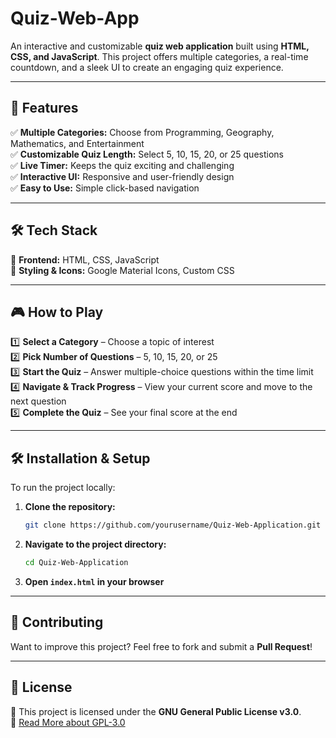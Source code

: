 # **Quiz-Web-App**  

An interactive and customizable **quiz web application** built using **HTML, CSS, and JavaScript**. This project offers multiple categories, a real-time countdown, and a sleek UI to create an engaging quiz experience.  

---

## 🚀 **Features**  
✅ **Multiple Categories:** Choose from Programming, Geography, Mathematics, and Entertainment  
✅ **Customizable Quiz Length:** Select 5, 10, 15, 20, or 25 questions  
✅ **Live Timer:** Keeps the quiz exciting and challenging  
✅ **Interactive UI:** Responsive and user-friendly design  
✅ **Easy to Use:** Simple click-based navigation  

---

## 🛠️ **Tech Stack**  
🔹 **Frontend:** HTML, CSS, JavaScript  
🔹 **Styling & Icons:** Google Material Icons, Custom CSS  

---

## 🎮 **How to Play**  
1️⃣ **Select a Category** – Choose a topic of interest  
2️⃣ **Pick Number of Questions** – 5, 10, 15, 20, or 25  
3️⃣ **Start the Quiz** – Answer multiple-choice questions within the time limit  
4️⃣ **Navigate & Track Progress** – View your current score and move to the next question  
5️⃣ **Complete the Quiz** – See your final score at the end  

---

## 🛠️ **Installation & Setup**  
To run the project locally:  
1. **Clone the repository:**  
   ```bash
   git clone https://github.com/yourusername/Quiz-Web-Application.git
   ```
2. **Navigate to the project directory:**  
   ```bash
   cd Quiz-Web-Application
   ```
3. **Open `index.html` in your browser**  

---

## 🤝 **Contributing**  
Want to improve this project? Feel free to fork and submit a **Pull Request**!  

---

## 📜 **License**  
🔹 This project is licensed under the **GNU General Public License v3.0**.  
🔗 [Read More about GPL-3.0](https://www.gnu.org/licenses/gpl-3.0.html)  
